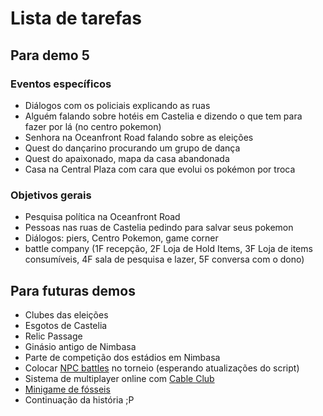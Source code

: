 # Lista de tarefas

## Para demo 5

### Eventos específicos

* Diálogos com os policiais explicando as ruas
* Alguém falando sobre hotéis em Castelia e dizendo o que tem para fazer por lá (no centro pokemon)
* Senhora na Oceanfront Road falando sobre as eleições
* Quest do dançarino procurando um grupo de dança
* Quest do apaixonado, mapa da casa abandonada
* Casa na Central Plaza com cara que evolui os pokémon por troca

### Objetivos gerais

* Pesquisa política na Oceanfront Road
* Pessoas nas ruas de Castelia pedindo para salvar seus pokemon
* Diálogos: piers, Centro Pokemon, game corner
* battle company (1F recepção, 2F Loja de Hold Items, 3F Loja de items consumíveis, 4F sala de pesquisa e lazer, 5F conversa com o dono)

## Para futuras demos

* Clubes das eleições
* Esgotos de Castelia
* Relic Passage
* Ginásio antigo de Nimbasa
* Parte de competição dos estádios em Nimbasa
* Colocar [NPC battles](https://reliccastle.com/resources/321/) no torneio (esperando atualizações do script)
* Sistema de multiplayer online com [Cable Club](https://reliccastle.com/resources/640/)
* [Minigame de fósseis](https://essentialsdocs.fandom.com/wiki/Mining_mini-game)
* Continuação da história ;P
